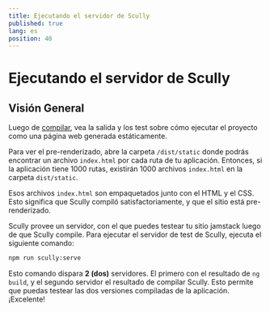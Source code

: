 ```yaml
---
title: Ejecutando el servidor de Scully
published: true
lang: es
position: 40
---
```


# Ejecutando el servidor de Scully

## Visión General

Luego de [compilar](/docs/learn/getting-started/building), vea la salida y los test sobre cómo ejecutar el proyecto como una página web generada estáticamente.

Para ver el pre-renderizado, abre la carpeta `/dist/static` donde podrás encontrar un archivo `index.html` por cada ruta de tu aplicación. Entonces, si la aplicación tiene 1000 rutas, existirán 1000 archivos `index.html` en la carpeta `dist/static`.

Esos archivos `index.html` son empaquetados junto con el HTML y el CSS. Esto significa que Scully compiló satisfactoriamente, y que el sitio está pre-renderizado.

Scully provee un servidor, con el que puedes testear tu sitio jamstack luego de que Scully compile. Para ejecutar el servidor de test de Scully, ejecuta el siguiente comando:

```bash
npm run scully:serve
```

Esto comando dispara **2 (dos)** servidores. El primero con el resultado de  `ng build`, y el segundo servidor el resultado de compilar Scully. Esto permite que puedas testear las dos versiones compiladas de la aplicación. ¡Excelente!
